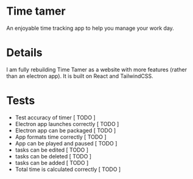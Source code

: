# Time tamer 
An enjoyable time tracking app to help you manage your work day.

# Details
I am fully rebuilding Time Tamer as a website with more features (rather than an electron app). It is built on React and TailwindCSS.

# Tests 
- Test accuracy of timer [ TODO ]
- Electron app launches correctly [ TODO ]
- Electron app can be packaged [ TODO ] 
- App formats time correctly [ TODO ]
- App can be played and paused [ TODO ]
- tasks can be edited [ TODO ]
- tasks can be deleted [ TODO ]
- tasks can be added [ TODO ]
- Total time is calculated correctly [ TODO ]
